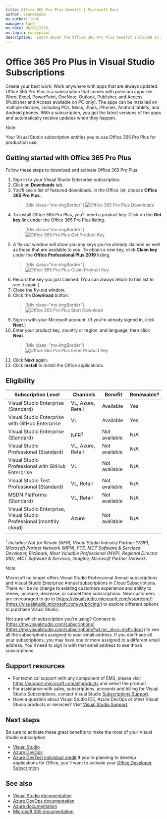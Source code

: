 ```yaml
---
title: Office 365 Pro Plus Benefit | Microsoft Docs
author: evanwindom
ms.author: lank
manager: lank
ms.date: 08/02/2019
ms.topic: conceptual
description:  Learn about the Office 365 Pro Plus benefit included in some Visual Studio subscriptions.
---
```


# Office 365 Pro Plus in Visual Studio Subscriptions

Create your best work. Work anywhere with apps that are always updated. Office 365 Pro Plus is a subscription that comes with premium apps like Word, Excel, PowerPoint, OneNote, Outlook, Publisher, and Access (Publisher and Access available on PC only). The apps can be installed on multiple devices, including PCs, Macs, iPads, iPhones, Android tablets, and Android phones. With a subscription, you get the latest versions of the apps and automatically receive updates when they happen.

> [!NOTE]
> Your Visual Studio subscription entitles you to use Office 365 Pro Plus for production use.  

## Getting started with Office 365 Pro Plus

Follow these steps to download and activate Office 365 Pro Plus:
1. Sign in to your Visual Studio Enterprise subscription.
2. Click on **Downloads** tab.
3. You'll see a list of featured downloads. In the Office list, choose **Office 365 Pro Plus**.
   > [!div class="mx-imgBorder"]
   > ![Office 365 Pro Plus Downloads](_img/vs-office365/vs-office365-downloads.png)
0. To install Office 365 Pro Plus, you'll need a product key.  Click on the **Get key** link under the Office 365 Pro Plus listing.
   > [!div class="mx-imgBorder"]
   > ![Office 365 Pro Plus Get Product Key](_img/vs-office365/vs-office365-get-key.png)
0. A fly-out window will show you any keys you've already claimed as well as those that are available to you.  To obtain a new key, click **Claim key** under the **Office Professional Plus 2019** listing.
   > [!div class="mx-imgBorder"]
   > ![Office 365 Pro Plus Claim Product Key](_img/vs-office365/vs-office365-claim-key.png)
0. Record the key you just claimed. (You can always return to this list to see it again.)
0. Close the fly-out window.
0. Click the **Download** button.
   > [!div class="mx-imgBorder"]
   > ![Office 365 Pro Plus Start Download](_img/vs-office365/vs-office365-download-button.png)
0. Sign in with your Microsoft account. (If you're already signed in, click **Next**.)
0. Enter your product key, country or region, and language, then click **Next**.
   > [!div class="mx-imgBorder"]
   > ![Office 365 Pro Plus Enter Product Key](_img/vs-office365/vs-office365-enter-key.png)
0. Click **Next** again.
0. Click **Install** to install the Office applications.

## Eligibility

| Subscription Level                                                 |     Channels                                            | Benefit                                                          | Renewable?    |
|--------------------------------------------------------------------|---------------------------------------------------------|------------------------------------------------------------------|---------------|
| Visual Studio Enterprise (Standard)   | VL, Azure, Retail| Available       |  Yes          |
| Visual Studio Enterprise with GitHub Enterprise  | VL | Available       |  Yes          |
| Visual Studio Enterprise (Standard)   | NFR<sup>1</sup> | Not available       |  N/A          |
| Visual Studio Professional (Standard) | VL, Azure, Retail                                       | Not available                                                            |  N/A          |
| Visual Studio Professional with GitHub Enterprise | VL | Not available         |  N/A          |
| Visual Studio Test Professional (Standard)                         | VL, Retail                                              | Not available                                             |  N/A          |
| MSDN Platforms (Standard)                                          | VL, Retail                                              | Not available                                              |  N/A          |
| Visual Studio Enterprise, Visual Studio Professional (monthly cloud) | Azure | Not available | N/A |
|  |

<sup>1</sup>  *Includes:  Not for Resale (NFR), Visual Studio Industry Partner (VSIP), Microsoft Partner Network (MPN), FTE, MCT Software & Services Developer, BizSpark, Most Valuable Professional (MVP), Regional Director (RD), MCT Software & Services, Imagine, Microsoft Partner Network.*

> [!NOTE]
> Microsoft no longer offers Visual Studio Professional Annual subscriptions and Visual Studio Enterprise Annual subscriptions in Cloud Subscriptions. There will be no change to existing customers experience and ability to renew, increase, decrease, or cancel their subscriptions. New customers are encouraged to go to [https://visualstudio.microsoft.com/vs/pricing/](https://visualstudio.microsoft.com/vs/pricing/) to explore different options to purchase Visual Studio.

Not sure which subscription you're using?  Connect to [https://my.visualstudio.com/subscriptions](https://my.visualstudio.com/subscriptions?wt.mc_id=o~msft~docs) to see all the subscriptions assigned to your email address. If you don't see all your subscriptions, you may have one or more assigned to a different email address.  You'll need to sign in with that email address to see those subscriptions.

## Support resources
- For technical support with any component of EMS, please visit https://support.microsoft.com/allproducts and select the product.
- For assistance with sales, subscriptions, accounts and billing for Visual Studio Subscriptions, contact Visual Studio [Subscriptions Support](https://visualstudio.microsoft.com/subscriptions/support/).
- Have a question about Visual Studio IDE, Azure DevOps or other Visual Studio products or services?  Visit [Visual Studio Support](https://visualstudio.microsoft.com/support/).

## Next steps
Be sure to activate these great benefits to make the most of your Visual Studio subscription:
- [Visual Studio](vs-ide-benefit.md)
- [Azure DevOps](vs-azure-devops.md)
- [Azure DevTest individual credit](vs-azure.md)
If you're planning to develop applications for Office, you'll want to activate your [Office Developer Subscription](vs-office-dev.md)

## See also
- [Visual Studio documentation](/visualstudio/)
- [Azure DevOps documentation](/azure/devops/)
- [Azure documentation](/azure/)
- [Microsoft 365 documentation](/microsoft-365/)
